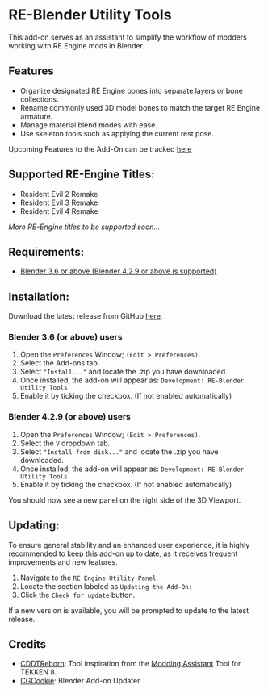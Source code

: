 # RE-Blender Utility Tools
This add-on serves as an assistant to simplify the workflow of modders working with RE Engine mods in Blender.

## Features
 - Organize designated RE Engine bones into separate layers or bone collections.
 - Rename commonly used 3D model bones to match the target RE Engine armature.
 - Manage material blend modes with ease.
 - Use skeleton tools such as applying the current rest pose.

Upcoming Features to the Add-On can be tracked [here](https://github.com/ChampionLeake/RE_Blender_Utility_Tools/milestones)

## Supported RE-Engine Titles:
 - Resident Evil 2 Remake
 - Resident Evil 3 Remake
 - Resident Evil 4 Remake

*More RE-Engine titles to be supported soon...*

## Requirements:
 - [Blender 3.6 or above (Blender 4.2.9 or above is supported)](https://www.blender.org/download/)

## Installation:
Download the latest release from GitHub [here](https://github.com/ChampionLeake/RE_Blender_Utility_Tools/tags).

### Blender 3.6 (or above) users
1. Open the `Preferences` Window; `(Edit > Preferences)`.
2. Select the Add-ons tab.
3. Select `"Install..."` and locate the .zip you have downloaded.
4. Once installed, the add-on will appear as: `Development: RE-Blender Utility Tools`
5. Enable it by ticking the checkbox. (If not enabled automatically)

### Blender 4.2.9 (or above) users
1. Open the `Preferences` Window; `(Edit > Preferences)`.
2. Select the `V` dropdown tab.
3. Select `"Install from disk..."` and locate the .zip you have downloaded.
4. Once installed, the add-on will appear as: `Development: RE-Blender Utility Tools`
5. Enable it by ticking the checkbox. (If not enabled automatically)

You should now see a new panel on the right side of the 3D Viewport.

## Updating:
To ensure general stability and an enhanced user experience, it is highly recommended to keep this add-on up to date, as it receives frequent improvements and new features.
1. Navigate to the `RE Engine Utility Panel`.
2. Locate the section labeled as `Updating the Add-On:`
3. Click the `Check for update` button.

If a new version is available, you will be prompted to update to the latest release.

## Credits
 - [CDDTReborn](https://github.com/CDDTReborn): Tool inspiration from the [Modding Assistant](https://github.com/CDDTreborn/Tekken-8-Resources) Tool for TEKKEN 8.
 - [CGCookie](https://github.com/CGCookie/blender-addon-updater): Blender Add-on Updater 
